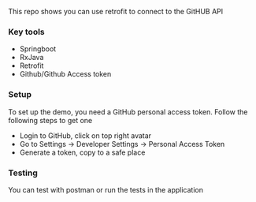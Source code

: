 This repo shows you can use retrofit to connect to the GitHUB API 

### Key tools
* Springboot
* RxJava
* Retrofit
* Github/Github Access token

### Setup
To set up the demo, you need a GitHub personal access token. Follow the following steps to get one
* Login to GitHub, click on top right avatar 
* Go to Settings -> Developer Settings -> Personal Access Token
* Generate a token, copy to a safe place 

### Testing 
You can test with postman or run the tests in the application